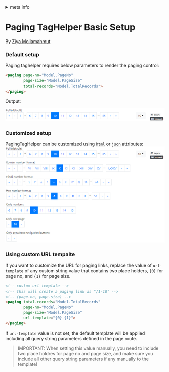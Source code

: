<!-- meta tags details, will be assigned to meta tags inside header by js -->
<div id="meta-info">
<details><summary>meta info</summary>

> * Title: <i id="md-title">Paging TagHelper Basic Setup</i>
> * Keywords: <i id="md-keywords">asp.net-core, taghelpers, paging, control, pagination, attributes</i>
> * Description: <i id="md-description">Basic setup of PagingTagHelper for Asp.Net Core.</i>
> * Author: <i id="md-author">Ziya Mollamahmut</i>
> * Date: <i id="md-date">08-Aug-2020</i>
> * Image: <i id="md-image">https://github.com/LazZiya/Docs/raw/master/LazZiya.TagHelpers/v6.0/images/lazziya-tagheleprs-logo.png</i>
> * Image-alt: <i id="md-image-alt">LazZiya.TagHelpers Logo</i>
> * Version: <i id="md-version">v6.0</i>

</details>
</div>

# Paging TagHelper Basic Setup

By [Ziya Mollamahmut](https://github.com/LazZiya)

### Default setup
Paging taghelper requires below parameters to render the paging control:

````html
<paging page-no="Model.PageNo"
        page-size="Model.PageSize"
        total-records="Model.TotalRecords">
</paging>
````

Output:

![PagingTagHelper - default](https://github.com/LazZiya/Docs/raw/master/LazZiya.TagHelpers/v6.0/images/paging-tag-helper-full.PNG)

### Customized setup
PagingTagHelper can be customized using [`html`][1] or [`json`][2] attributes:
![PagingTagHelper - customization](https://github.com/LazZiya/Docs/raw/master/LazZiya.TagHelpers/v6.0/images/paging-tag-helper-samples.PNG)

### Using custom URL tempalte
If you want to customize the URL for paging links, replace the value of `url-template` of any custom string value that contains two place holders, `{0}` for page no, and `{1}` for page size.

````html
<!-- custom url template -->
<!-- this will create a paging link as "/1-10" -->
<!-- (page-no, page-size) -->
<paging total-records="Model.TotalRecords" 
        page-no="Model.PageNo" 
        page-size="Model.PageSize" 
        url-template="{0}-{1}">
</paging>
````

If `url-template` value is not set, the default template will be applied including all query string parameters defined in the page route. 

> IMPORTANT: When setting this value manually, you need to include two place holdres for page no and page size, and make sure you include all other query string parameters if any manually to the template!

[1]:Paging-TagHelper-Attributes.md
[2]:Paging-TagHelper-Json-Settings.md
